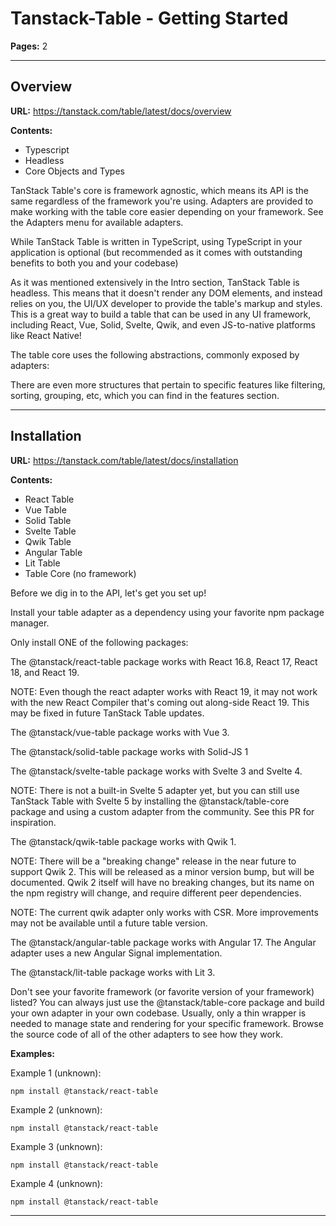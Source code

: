 # Tanstack-Table - Getting Started

**Pages:** 2

---

## Overview

**URL:** https://tanstack.com/table/latest/docs/overview

**Contents:**
- Typescript
- Headless
- Core Objects and Types

TanStack Table's core is framework agnostic, which means its API is the same regardless of the framework you're using. Adapters are provided to make working with the table core easier depending on your framework. See the Adapters menu for available adapters.

While TanStack Table is written in TypeScript, using TypeScript in your application is optional (but recommended as it comes with outstanding benefits to both you and your codebase)

As it was mentioned extensively in the Intro section, TanStack Table is headless. This means that it doesn't render any DOM elements, and instead relies on you, the UI/UX developer to provide the table's markup and styles. This is a great way to build a table that can be used in any UI framework, including React, Vue, Solid, Svelte, Qwik, and even JS-to-native platforms like React Native!

The table core uses the following abstractions, commonly exposed by adapters:

There are even more structures that pertain to specific features like filtering, sorting, grouping, etc, which you can find in the features section.

---

## Installation

**URL:** https://tanstack.com/table/latest/docs/installation

**Contents:**
- React Table
- Vue Table
- Solid Table
- Svelte Table
- Qwik Table
- Angular Table
- Lit Table
- Table Core (no framework)

Before we dig in to the API, let's get you set up!

Install your table adapter as a dependency using your favorite npm package manager.

Only install ONE of the following packages:

The @tanstack/react-table package works with React 16.8, React 17, React 18, and React 19.

NOTE: Even though the react adapter works with React 19, it may not work with the new React Compiler that's coming out along-side React 19. This may be fixed in future TanStack Table updates.

The @tanstack/vue-table package works with Vue 3.

The @tanstack/solid-table package works with Solid-JS 1

The @tanstack/svelte-table package works with Svelte 3 and Svelte 4.

NOTE: There is not a built-in Svelte 5 adapter yet, but you can still use TanStack Table with Svelte 5 by installing the @tanstack/table-core package and using a custom adapter from the community. See this PR for inspiration.

The @tanstack/qwik-table package works with Qwik 1.

NOTE: There will be a "breaking change" release in the near future to support Qwik 2. This will be released as a minor version bump, but will be documented. Qwik 2 itself will have no breaking changes, but its name on the npm registry will change, and require different peer dependencies.

NOTE: The current qwik adapter only works with CSR. More improvements may not be available until a future table version.

The @tanstack/angular-table package works with Angular 17. The Angular adapter uses a new Angular Signal implementation.

The @tanstack/lit-table package works with Lit 3.

Don't see your favorite framework (or favorite version of your framework) listed? You can always just use the @tanstack/table-core package and build your own adapter in your own codebase. Usually, only a thin wrapper is needed to manage state and rendering for your specific framework. Browse the source code of all of the other adapters to see how they work.

**Examples:**

Example 1 (unknown):
```unknown
npm install @tanstack/react-table
```

Example 2 (unknown):
```unknown
npm install @tanstack/react-table
```

Example 3 (unknown):
```unknown
npm install @tanstack/react-table
```

Example 4 (unknown):
```unknown
npm install @tanstack/react-table
```

---
